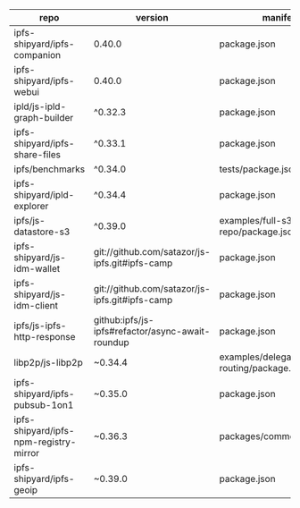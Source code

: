 | repo | version | manifest file |
| --- | --- | --- |
| ipfs-shipyard/ipfs-companion | 0.40.0 | package.json  |
| ipfs-shipyard/ipfs-webui | 0.40.0 | package.json |
| ipld/js-ipld-graph-builder | ^0.32.3 | package.json |
| ipfs-shipyard/ipfs-share-files | ^0.33.1 | package.json |
| ipfs/benchmarks | ^0.34.0 | tests/package.json |
| ipfs-shipyard/ipld-explorer | ^0.34.4 | package.json |
| ipfs/js-datastore-s3 | ^0.39.0 | examples/full-s3-repo/package.json |
| ipfs-shipyard/js-idm-wallet | git://github.com/satazor/js-ipfs.git#ipfs-camp | package.json |
| ipfs-shipyard/js-idm-client | git://github.com/satazor/js-ipfs.git#ipfs-camp | package.json |
| ipfs/js-ipfs-http-response | github:ipfs/js-ipfs#refactor/async-await-roundup | package.json |
| libp2p/js-libp2p | ~0.34.4 | examples/delegated-routing/package.json |
| ipfs-shipyard/ipfs-pubsub-1on1 | ~0.35.0 | package.json |
| ipfs-shipyard/ipfs-npm-registry-mirror | ~0.36.3 | packages/common/package.json | 
| ipfs-shipyard/ipfs-geoip | ~0.39.0 | package.json |

